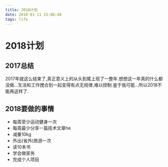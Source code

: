 ```yaml
---
title: 2018计划
date: 2018-01-11 15:06:48
tags: life
---
```

# 2018计划

## 2017总结

2017年就这么结束了,真正意义上的从头到尾上班了一整年.想想这一年真的什么都没做...生活和工作搅合到一起变得有点无规律,难以控制.鉴于我可能...所以2018不能再这样了.

## 2018要做的事情

- 每周至少运动健身一次
- 每周最少分享一篇技术文章he
- 减重10kg
- 外出(省外)旅游一次
- 读10本书
- 学会做家务
- 完成个人项目